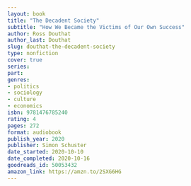 ```yaml
---
layout: book
title: "The Decadent Society"
subtitle: "How We Became the Victims of Our Own Success"
author: Ross Douthat
author_last: Douthat
slug: douthat-the-decadent-society
type: nonfiction
cover: true
series: 
part: 
genres:
- politics
- sociology
- culture
- economics
isbn: 9781476785240
rating: 4
pages: 272
format: audiobook
publish_year: 2020
publisher: Simon Schuster
date_started: 2020-10-10
date_completed: 2020-10-16
goodreads_id: 50053432
amazon_link: https://amzn.to/2SXG6HG
---
```

